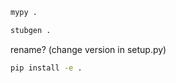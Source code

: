 ```bash
mypy .
```
```bash
stubgen .
```

rename? (change version in setup.py)


```bash
pip install -e .
```